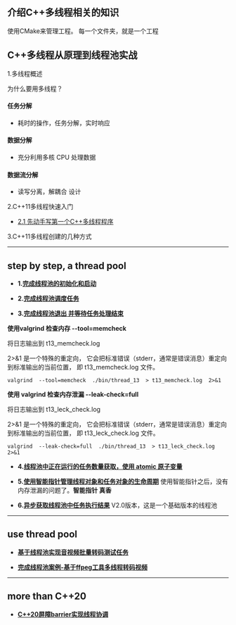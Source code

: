 ## 介绍C++多线程相关的知识

使用CMake来管理工程。
每一个文件夹，就是一个工程


## C++多线程从原理到线程池实战


1.多线程概述

为什么要用多线程？
#### 任务分解
 - 耗时的操作，任务分解，实时响应
#### 数据分解
 - 充分利用多核 CPU 处理数据
#### 数据流分解
 - 读写分离，解耦合 设计

2.C++11多线程快速入门
* [2.1 先动手写第一个C++多线程程序](./thread_001/readme.md)

3.C++11多线程创建的几种方式






-------------------------------------
## step by step, a thread pool

 * **1.[完成线程池的初始化和启动](./thread_011/readme.md)**

 * **2.[完成线程池调度任务](./thread_012/readme.md)**

 * **3.[完成线程池退出 并等待任务处理结束](./thread_013/readme.md)**


**使用valgrind 检查内存 --tool=memcheck**

将日志输出到 t13_memcheck.log

2>&1 是一个特殊的重定向，
它会把标准错误（stderr，通常是错误消息）重定向到标准输出的当前位置，
即 t13_memcheck.log 文件。

```shell
valgrind  --tool=memcheck  ./bin/thread_13  > t13_memcheck.log  2>&1
```


**使用 valgrind 检查内存泄漏 --leak-check=full**

将日志输出到 t13_leck_check.log

2>&1 是一个特殊的重定向，
它会把标准错误（stderr，通常是错误消息）重定向到标准输出的当前位置，
即 t13_leck_check.log 文件。

```shell
valgrind  --leak-check=full  ./bin/thread_13  > t13_leck_check.log  2>&1
```


 * **4.[线程池中正在运行的任务数量获取，使用 atomic 原子变量](./thread_014/readme.md)**
  
 * **5.[使用智能指针管理线程对象和任务对象的生命周期](./thread_015/readme.md)**
  使用智能指针之后，没有内存泄漏的问题了。**智能指针 真香**

 * **6.[异步获取线程池中任务执行结果](./thread_016/readme.md)**
 V2.0版本，这是一个基础版本的线程池


-------------------------------------
## use thread pool

 * **[基于线程池实现音视频批量转码测试任务](./thread_case_1/readme.md)**

 * **[完成线程池案例-基于ffpeg工具多线程转码视频](./thread_case_2/readme.md)**

-------------------------------------

## more than C++20

 * **[C++20屏障barrier实现线程协调](./thread_019/readme.md)**
